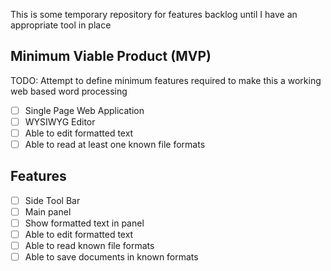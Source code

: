 This is some temporary repository for features backlog until I have an appropriate tool in place
## Minimum Viable Product (MVP)
TODO: Attempt to define minimum features required to make this a working web based word processing
* [ ] Single Page Web Application 
* [ ] WYSIWYG Editor 
* [ ] Able to edit formatted text 
* [ ] Able to read at least one known file formats 

## Features 
* [ ] Side Tool Bar
* [ ] Main panel 
* [ ] Show formatted text in panel 
* [ ] Able to edit formatted text 
* [ ] Able to read known file formats 
* [ ] Able to save documents in known formats 
